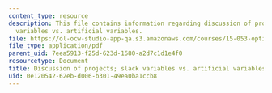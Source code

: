 ```yaml
---
content_type: resource
description: This file contains information regarding discussion of projects; slack
  variables vs. artificial variables.
file: https://ol-ocw-studio-app-qa.s3.amazonaws.com/courses/15-053-optimization-methods-in-management-science-spring-2013/0e12054262ebd006b30149ea0ba1ccb8_MIT15_053S13_lec9.pdf
file_type: application/pdf
parent_uid: 7eea5913-f25d-623d-1680-a2d7c1d1e4f0
resourcetype: Document
title: Discussion of projects; slack variables vs. artificial variables
uid: 0e120542-62eb-d006-b301-49ea0ba1ccb8
---
```

